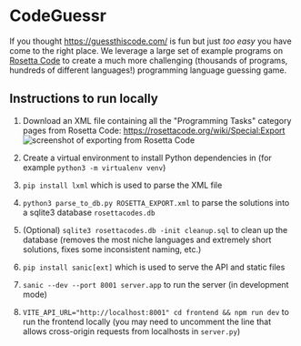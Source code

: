# CodeGuessr

If you thought https://guessthiscode.com/ is fun but just *too easy* you have come to the right place.
We leverage a large set of example programs on [Rosetta Code](https://rosettacode.org/wiki/Rosetta_Code) to
create a much more challenging (thousands of programs, hundreds of different languages!) programming language guessing game.

## Instructions to run locally

1. Download an XML file containing all the "Programming Tasks" category pages from Rosetta Code: https://rosettacode.org/wiki/Special:Export ![screenshot of exporting from Rosetta Code](https://github.com/Andriamanitra/codeguessr/assets/10672443/03577228-e006-4a73-bc60-2c5646b944f9)

1. Create a virtual environment to install Python dependencies in (for example `python3 -m virtualenv venv`)
1. `pip install lxml` which is used to parse the XML file
1. `python3 parse_to_db.py ROSETTA_EXPORT.xml` to parse the solutions into a sqlite3 database `rosettacodes.db`
1. (Optional) `sqlite3 rosettacodes.db -init cleanup.sql` to clean up the database (removes the most niche languages and extremely short solutions, fixes some inconsistent naming, etc.)
1. `pip install sanic[ext]` which is used to serve the API and static files
1. `sanic --dev --port 8001 server.app` to run the server (in development mode)
1. `VITE_API_URL="http://localhost:8001" cd frontend && npm run dev` to run the frontend locally (you may need to uncomment
the line that allows cross-origin requests from localhosts in `server.py`)
